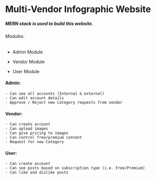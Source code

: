 # Multi-Vendor Infographic Website 

##### MERN stack is used to build this website.


###### Modules:

- Admin Module

- Vendor Module

- User Module

#### Admin:
    - Can see all accounts (Internal & external)
    - Can edit account details 
    - Approve / Reject new Category requests from vendor

#### Vendor:
    - Can create account
    - Can upload images
    - Can give pricing to images
    - Can control free/premium content
    - Request for new Category

#### User:
    - Can create account
    - Can see posts based on subscription type (i.e. Free/Premium)
    - Can like and dislike posts